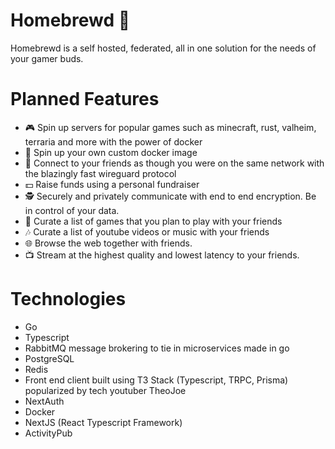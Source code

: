 # Homebrewd 🍻
Homebrewd is a self hosted, federated, all in one solution for the needs of your gamer buds.

# Planned Features
- 🎮 Spin up servers for popular games such as minecraft, rust, valheim, terraria and more with the power of docker
- 🐋 Spin up your own custom docker image
- 🐍 Connect to your friends as though you were on the same network with the blazingly fast wireguard protocol
- 💵 Raise funds using a personal fundraiser
- 🕵️ Securely and privately communicate with end to end encryption. Be in control of your data.
- 🎲 Curate a list of games that you plan to play with your friends
- 🎶 Curate a list of youtube videos or music with your friends
- 🌐 Browse the web together with friends.
- 📺 Stream at the highest quality and lowest latency to your friends.


# Technologies
- Go
- Typescript
- RabbitMQ message brokering to tie in microservices made in go
- PostgreSQL
- Redis
- Front end client built using T3 Stack (Typescript, TRPC, Prisma) popularized by tech youtuber TheoJoe
- NextAuth
- Docker
- NextJS (React Typescript Framework)
- ActivityPub

